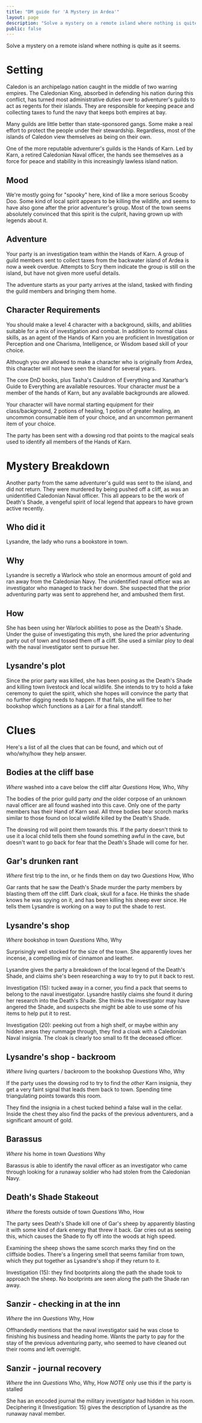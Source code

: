 ```yaml
---
title: "DM guide for 'A Mystery in Ardea'"
layout: page
description: "Solve a mystery on a remote island where nothing is quite as it seems."
public: false
---
```


Solve a mystery on a remote island where nothing is quite as it seems.

# Setting
Caledon is an archipelago nation caught in the middle of two warring empires. The Caledonian King, absorbed in defending his nation during this conflict, has turned most administrative duties over to adventurer's guilds to act as regents for their islands. They are responsible for keeping peace and collecting taxes to fund the navy that keeps both empires at bay.

Many guilds are little better than state-sponsored gangs. Some make a real effort to protect the people under their stewardship. Regardless, most of the islands of Caledon view themselves as being on their own.

One of the more reputable adventurer's guilds is the Hands of Karn. Led by Karn, a retired Caledonian Naval officer, the hands see themselves as a force for peace and stability in this increasingly lawless island nation.

## Mood
We're mostly going for "spooky" here, kind of like a more serious Scooby Doo. Some kind of local spirit appears to be killing the wildlife, and seems to have also gone after the prior adventurer's group. Most of the town seems absolutely convinced that this spirit is the culprit, having grown up with legends about it.

## Adventure
Your party is an investigation team within the Hands of Karn. A group of guild members sent to collect taxes from the backwater island of Ardea is now a week overdue. Attempts to Scry them indicate the group is still on the island, but have not given more useful details.

The adventure starts as your party arrives at the island, tasked with finding the guild members and bringing them home.

## Character Requirements

You should make a level 4 character with a background, skills, and abilities suitable for a mix of investigation and combat. In addition to normal class skills, as an agent of the Hands of Karn you are proficient in Investigation or Perception and one Charisma, Intelligence, or Wisdom based skill of your choice.

Although you *are* allowed to make a character who is originally from Ardea, this character will not have seen the island for several years.

The core DnD books, plus Tasha's Cauldron of Everything and Xanathar’s Guide to Everything are available resources. Your character *must* be a member of the hands of Karn, but any available backgrounds are allowed.

Your character will have normal starting equipment for their class/background, 2 potions of healing, 1 potion of greater healing, an uncommon consumable item of your choice, and an uncommon permanent item of your choice.

The party has been sent with a dowsing rod that points to the magical seals used to identify all members of the Hands of Karn.

# Mystery Breakdown
Another party from the same adventurer's guild was sent to the island, and did not return. They were murdered by being pushed off a cliff, as was an unidentified Caledonian Naval officer. This all appears to be the work of Death's Shade, a vengeful spirit of local legend that appears to have grown active recently.

## Who did it
Lysandre, the lady who runs a bookstore in town.

## Why
Lysandre is secretly a Warlock who stole an enormous amount of gold and ran away from the Caledonian Navy. The unidentified naval officer was an investigator who managed to track her down. She suspected that the prior adventuring party was sent to apprehend her, and ambushed them first.

## How
She has been using her Warlock abilities to pose as the Death's Shade. Under the guise of investigating this myth, she lured the prior adventuring party out of town and tossed them off a cliff. She used a similar ploy to deal with the naval investigator sent to pursue her.

## Lysandre's plot
Since the prior party was killed, she has been posing as the Death's Shade and killing town livestock and local wildlife. She intends to try to hold a fake ceremony to quiet the spirit, which she hopes will convince the party that no further digging needs to happen. If that fails, she will flee to her bookshop which functions as a Lair for a final standoff.

# Clues
Here's a list of all the clues that can be found, and which out of who/why/how they help answer.

## Bodies at the cliff base
*Where* washed into a cave below the cliff altar
*Questions* How, Who, Why

The bodies of the prior guild party *and* the older corpose of an unknown naval officer are all found washed into this cave. Only one of the party members has their Hand of Karn seal. All three bodies bear scorch marks similar to those found on local wildlife killed by the Death's Shade.

The dowsing rod will point them towards this. If the party doesn't think to use it a local child tells them she found something awful in the cave, but doesn't want to go back for fear that the Death's Shade will come for her. 

## Gar's drunken rant
*Where* first trip to the inn, or he finds them on day two
*Questions* How, Who

Gar rants that he saw the Death's Shade murder the party members by blasting them off the cliff. Dark cloak, skull for a face. He thinks the shade knows he was spying on it, and has been killing his sheep ever since. He tells them Lysandre is working on a way to put the shade to rest.

## Lysandre's shop
*Where* bookshop in town
*Questions* Who, Why

Surprisingly well stocked for the size of the town. She apparently loves her incense, a compelling mix of cinnamon and leather.

Lysandre gives the party a breakdown of the local legend of the Death's Shade, and claims she's been researching a way to try to put it back to rest.

Investigation (15): tucked away in a corner, you find a pack that seems to belong to the naval investigator. Lysandre hastily claims she found it during her research into the Death's Shade. She thinks the investigator may have angered the Shade, and suspects she might be able to use some of his items to help put it to rest.

Investigation (20): peeking out from a high shelf, or maybe within any hidden areas they rummage through, they find a cloak with a Caledonian Naval insignia. The cloak is clearly too small to fit the deceased officer.

## Lysandre's shop - backroom
*Where* living quarters / backroom to the bookshop
*Questions* Who, Why

If the party uses the dowsing rod to try to find the *other* Karn insignia, they get a very faint signal that leads them back to town. Spending time triangulating points towards this room.

They find the insignia in a chest tucked behind a false wall in the cellar. Inside the chest they also find the packs of the previous adventurers, and a significant amount of gold.

## Barassus
*Where* his home in town
*Questions* Why

Barassus is able to identify the naval officer as an investigator who came through looking for a runaway soldier who had stolen from the Caledonian Navy.

## Death's Shade Stakeout
*Where* the forests outside of town
*Questions* Who, How

The party sees Death's Shade kill one of Gar's sheep by apparently blasting it with some kind of dark energy that threw it back. Gar cries out as seeing this, which causes the Shade to fly off into the woods at high speed.

Examining the sheep shows the same scorch marks they find on the cliffside bodies. There's a lingering smell that seems familiar from town, which they put together as Lysandre's shop if they return to it.

Investigation (15): they find bootprints along the path the shade took to approach the sheep. No bootprints are seen along the path the Shade ran away.

## Sanzir - checking in at the inn
*Where* the inn
*Questions* Why, How

Offhandedly mentions that the naval investigator said he was close to finishing his business and heading home. Wants the party to pay for the stay of the previous adventuring party, who seemed to have cleaned out their rooms and left overnight.

## Sanzir - journal recovery
*Where* the inn
*Questions* Who, Why, How
*NOTE* only use this if the party is stalled

She has an encoded journal the military investigator had hidden in his room. Deciphering it (Investigation: 15) gives the description of Lysandre as the runaway naval member. 
